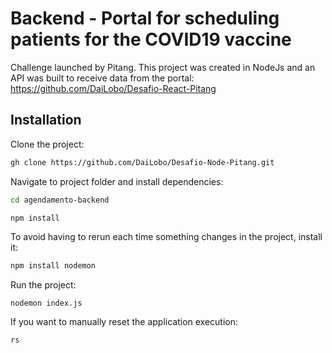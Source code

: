# Backend - Portal for scheduling patients for the COVID19 vaccine

Challenge launched by Pitang. This project was created in NodeJs and an API was built to receive data from the portal: https://github.com/DaiLobo/Desafio-React-Pitang

## Installation

Clone the project:

```bash
gh clone https://github.com/DaiLobo/Desafio-Node-Pitang.git
```

Navigate to project folder and install dependencies:

```bash
cd agendamento-backend

npm install
```

To avoid having to rerun each time something changes in the project, install it:

```bash
npm install nodemon
```

Run the project:

```
nodemon index.js
```
If you want to manually reset the application execution:

```bash
rs
```
